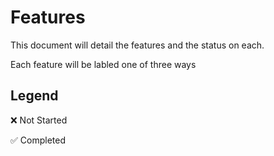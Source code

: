 #
# Features

This document will detail  the features and the status on each.

Each feature will be labled one of three ways 

## Legend

❌ Not Started

✅ Completed